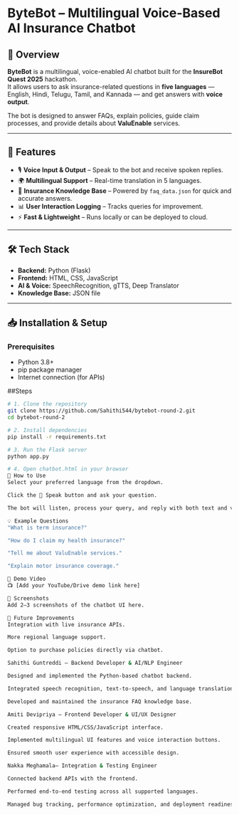 # ByteBot – Multilingual Voice-Based AI Insurance Chatbot

## 📌 Overview
**ByteBot** is a multilingual, voice-enabled AI chatbot built for the **InsureBot Quest 2025** hackathon.  
It allows users to ask insurance-related questions in **five languages** — English, Hindi, Telugu, Tamil, and Kannada — and get answers with **voice output**.  

The bot is designed to answer FAQs, explain policies, guide claim processes, and provide details about **ValuEnable** services.

---

## 🚀 Features
- 🎙 **Voice Input & Output** – Speak to the bot and receive spoken replies.
- 🌍 **Multilingual Support** – Real-time translation in 5 languages.
- 📄 **Insurance Knowledge Base** – Powered by `faq_data.json` for quick and accurate answers.
- 📊 **User Interaction Logging** – Tracks queries for improvement.
- ⚡ **Fast & Lightweight** – Runs locally or can be deployed to cloud.

---

## 🛠 Tech Stack
- **Backend:** Python (Flask)
- **Frontend:** HTML, CSS, JavaScript
- **AI & Voice:** SpeechRecognition, gTTS, Deep Translator
- **Knowledge Base:** JSON file

---

## 📥 Installation & Setup

### Prerequisites
- Python 3.8+
- pip package manager
- Internet connection (for APIs)

##Steps
```bash
# 1. Clone the repository
git clone https://github.com/Sahithi544/bytebot-round-2.git
cd bytebot-round-2

# 2. Install dependencies
pip install -r requirements.txt

# 3. Run the Flask server
python app.py

# 4. Open chatbot.html in your browser
💬 How to Use
Select your preferred language from the dropdown.

Click the 🎤 Speak button and ask your question.

The bot will listen, process your query, and reply with both text and voice.

💡 Example Questions
"What is term insurance?"

"How do I claim my health insurance?"

"Tell me about ValuEnable services."

"Explain motor insurance coverage."

🎥 Demo Video
📺 [Add your YouTube/Drive demo link here]

📸 Screenshots
Add 2–3 screenshots of the chatbot UI here.

🔮 Future Improvements
Integration with live insurance APIs.

More regional language support.

Option to purchase policies directly via chatbot.

Sahithi Guntreddi – Backend Developer & AI/NLP Engineer

Designed and implemented the Python-based chatbot backend.

Integrated speech recognition, text-to-speech, and language translation APIs.

Developed and maintained the insurance FAQ knowledge base.

Amiti Devipriya – Frontend Developer & UI/UX Designer

Created responsive HTML/CSS/JavaScript interface.

Implemented multilingual UI features and voice interaction buttons.

Ensured smooth user experience with accessible design.

Nakka Meghamala– Integration & Testing Engineer

Connected backend APIs with the frontend.

Performed end-to-end testing across all supported languages.

Managed bug tracking, performance optimization, and deployment readiness.



